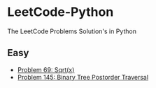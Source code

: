 # LeetCode-Python
The LeetCode Problems Solution's in Python 

## Easy
- [Problem 69: Sqrt(x)](https://github.com/MelikaNobakhtian/LeetCode-Python/blob/main/Easy/Sqrtx.py)
- [Problem 145: Binary Tree Postorder Traversal](https://leetcode.com/problems/binary-tree-postorder-traversal/)
